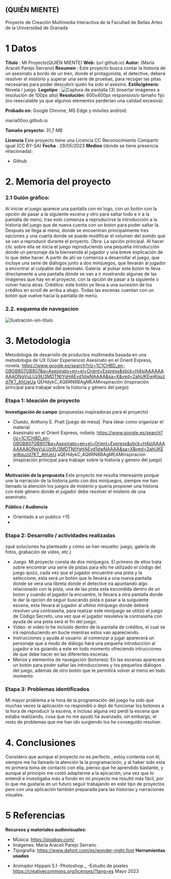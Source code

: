 ##  (QUIÉN MIENTE)

Proyecto de Creación Multimedia Interactiva de la Facultad de Bellas Artes de la Universidad de Granada

#  1 Datos

**Título** : MI Proyecto(QUIÉN MIENTE)
**Web:**    (url github.io)
**Autor:**   (María Araceli Parejo Serrano)
**Resumen** : Este proyecto busca contar la historia de un asesinato a bordo de un tren, donde el protagonista, el detective, deberá resolver el mistorio y superar una serie de pruebas, para recoger las pitas necesarias para poder descubrir quién ha sido el asesino.
**Estilo/género:**   Novela / juego.
**Logotipo** : ![ Captura de pantalla (3) ](https://github.com/Maria00oo/maria00oo.github.io/assets/135214485/d419f70a-7660-478a-8fec-5c7af6d8c55b)
(insertar imágenes a resolución de 100px alto)
**Resolución:** 600x400px responsivo/o tamaño fijo (no reescalable ya que algunos elementos perderían una calidad excesiva)

**Probado en:** Google Chrome, MS Edge y móviles android.

maria00oo.github.io

**Tamaño proyecto:** 31,7 MB

**Licencia** Este proyecto tiene una Licencia CC Reconocimiento Compartir igual (CC BY-SA)
**Fecha** : 29/05/2023
**Medios** (donde se tiene presencia relacionada):
- Github


#  2. Memoria del proyecto
###  2.1 Guión gráfico:

Al iniciar el juego aparece una pantalla con mi logo, con un botón con la opción de pasar a la siguiente escena y otro para saltar todo e ir a la pantalla de menú, tras esto comienza a reproducirse la introducción a la historia del juego que de nueva cuenta con un boton para poder saltar la. Después se llega al menú, donde se encuentran principalmente tres opciones y una cuarta donde se puede modificar el volumen del sonido que se van a reproducir durante el proyecto.
Obra: La opción principal. Al hacer clic sobre ella se inicia el juego reproduciendo una pequeña introducción donde un personaje da la bienvenida al jugador y una breve explicación de lo que debe hacer. A partir de ahí se comienza a desarrollar el juego, que incluye una serie de diálogos junto a dos minijuegos, que llevarán al jugador a encontrar al culpable del asesinato.
Galería: al pulsar este botón te lleva directamente a una pantalla dónde se van a ir mostrando algunas de las imágenes que hay en el proyecto, con la opción de pasar a la siguiente o volver hacía atras.
Créditos: este botón ye lleva a una sucesión de los créditos en scroll de arriba a abajo.
Todas las escenas cuentan con un botón que vuelve hacia la pantalla de menú.

###  2.2. esquema de navegacion

![ Ilustración-sin-título ](https://github.com/Maria00oo/maria00oo.github.io/assets/135214485/728368c3-f1fb-408e-b0e0-edc1bd892044)

#  3. Metodologia

Metodología de desarrollo de productos multimedia basada en una metodología de UX (User Experience)
Asesinato en el Orient Express, novela: https://www.google.es/search?rlz=1C1CHBD_en-GBGB807GB807&q=Asesinato+en+el+Orient+Express&stick=H4sIAAAAAAAAAONgVuLUz9U3MDTNtYgHAEvd1dwNAAAA&sa=X&ved=2ahUKEwjKquzd7KT_AhUeUa QEHdykC_4Q6RN6BAgMEAMinspiración (inspiración principal para trabajar sobre la historia y género del juego)

###  Etapa 1: Ideación de proyecto

**Investigación de campo** (propuestas inspiradoras para el proyecto)
-   Cluedo, Anthony E. Pratt [juego de mesa]. Para idear como organizar el material
- Asesinato en el Orient Express, nobela: https://www.google.es/search?rlz=1C1CHBD_en-GBGB807GB807&q=Asesinato+en+el+Orient+Express&stick=H4sIAAAAAAAAAONgVuLUz9U3MDTNtYgHAEvd1dwNAAAA&sa=X&ved=2ahUKEwjKquzd7KT_AhUeU aQEHdykC_4Q6RN6BAgMEAMinspiración (inspiración principal para trabajar sobre la historia y genero del juego)
- 
**Motivación de la propuesta** 
Este proyecto me resulta interesante porque une la narración de la historia junto con dos minijuegos, siempre me han llamado la atención los juegos de misterio y queria proponer una historia con este género donde el jugador debe resolver el misterio de una aseninato. 

**Público / Audiencia**
- Orientado a un publico +15
- 
###  Etapa 2: Desarrollo / actividades realizadas
(qué soluciones ha planteado y cómo se han resuelto: juego, galería de fotos, grabación de video, etc.)
- Juego. Mi proyecto consta de dos minijuegos. El primero de ellos trata sobre encontrar una serie de pistas para ello he utilizado el código del juego quizz, cada vez que el jugador encuentre una pista y la seleccione, esta será un botón que le llevará a una nueva pantalla donde se verá una libreta donde el detective ira apuntando algo relacionado con la pista, una de las pista esta escondida dentro de un boton y cuando el jugador la encuentre, le llevara a otra pantalla donde le dar la opcion de seguir buscando pista o pasar a la suiguiente escena, esta llevara al jugador al ultimo minijuego donde deberá resolver una contraseña, para realizar este minijuego se utilizó el juego de Código Secreto, una vez que el jugador resulelva la contraseña con ayuda de una pista será el fin del juego.
- Video: el video lo he incluido dentro de la pantalla de créditos, el cual se irá reproduciendo en bucle mientras estos van apareciendo.
- Instrucciones y ayuda al usuario: al comenzar a jugar aparecerá un personaje que a modo de diálogo hará una pequeña introducción al jugador e ira guiando a este en todo momento ofreciendo intrucciones de que debe hacer en las diferentes escenas.
- Menús y elementos de navegación (botones): En las escenas aparecerá un botón para poder saltar las introducciones y los pequeños diálogos del juego, además de otro botón que te permitirá volver al menú en todo momento.

###  Etapa 3: Problemas identificados
Mi mayor problema a la hora de la programación del juego ha sido que muchas veces la aplicación no respondió o dejó de funcionar los botones a la hora de reproducir la escena, e incluso alguna vez perdí la escena que estaba realizando, cosa que no me ayudó ha avanzado, sin embargo, el resto de problemas que me han ido surgiendo los he conseguido resolver.

#  4. Conclusiones
Considero que aunque el proyecto no es perfecto , estoy contenta con él, siempre me ha llamado la atención la la programacioón, y al haber sido esta mi primera toma de contacto con ella, pienso que he aprendido bastante, y aunque al principio me costó adaptarme a la apicación, una vez que lo entendí e investigaba más a fondo en mi proyecto me resultó más fácil, por lo que me gustaría en un futuro seguir trabajando en este tipo de proyectos pero con una aplicación también preparada para las historias y narraciones visuales.

#  5 Referencias
**Recursos y materiales audiovisuales:**
* Música: https://pixabay.com/
* Imágenes: María Araceli Parejo Serrano
* Tipografía: https://www.dafont.com/es/wonder-night.font
**Herramientas usadas**
- Animador Hippani 5.1
-Photoshop _
-Estudio de píxeles
https://creativecommons.org/licenses/?lang=es
Mayo 2023
